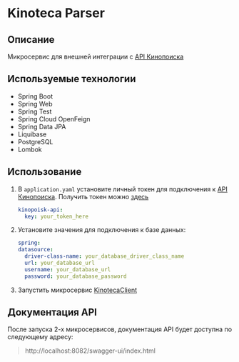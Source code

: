 # Kinoteca Parser

## Описание
Микросервис для внешней интеграции c [API Кинопоиска](https://api.kinopoisk.dev/documentation)
## Используемые технологии
- Spring Boot
- Spring Web
- Spring Test
- Spring Cloud OpenFeign
- Spring Data JPA
- Liquibase
- PostgreSQL
- Lombok

## Использование
1. В `application.yaml` установите личный токен для подключения к [API Кинопоиска](https://api.kinopoisk.dev/documentation). Получить токен можно [здесь](https://t.me/kinopoiskdev_bot)
    ```yaml
    kinopoisk-api:
      key: your_token_here
    ```
2. Установите значения для подключения к базе данных:
    ```yaml
   spring:
    datasource:
      driver-class-name: your_database_driver_class_name
      url: your_database_url
      username: your_database_url
      password: your_database_password
    ```
3. Запустить микросервис [KinotecaClient](https://github.com/navI-minkoff/KinotecaClient)

## Документация API
После запуска 2-х микросервисов, документация API будет доступна по следующему адресу:

> http://localhost:8082/swagger-ui/index.html

